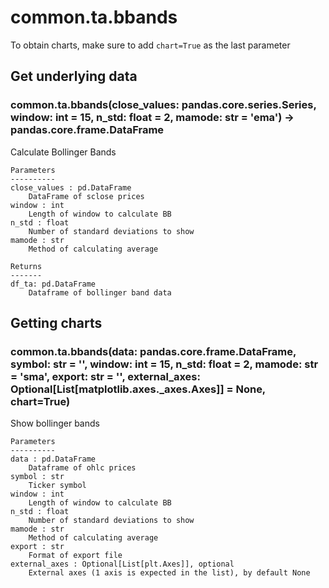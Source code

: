 # common.ta.bbands

To obtain charts, make sure to add `chart=True` as the last parameter

## Get underlying data 
### common.ta.bbands(close_values: pandas.core.series.Series, window: int = 15, n_std: float = 2, mamode: str = 'ema') -> pandas.core.frame.DataFrame

Calculate Bollinger Bands

    Parameters
    ----------
    close_values : pd.DataFrame
        DataFrame of sclose prices
    window : int
        Length of window to calculate BB
    n_std : float
        Number of standard deviations to show
    mamode : str
        Method of calculating average

    Returns
    -------
    df_ta: pd.DataFrame
        Dataframe of bollinger band data

## Getting charts 
### common.ta.bbands(data: pandas.core.frame.DataFrame, symbol: str = '', window: int = 15, n_std: float = 2, mamode: str = 'sma', export: str = '', external_axes: Optional[List[matplotlib.axes._axes.Axes]] = None, chart=True)

Show bollinger bands

    Parameters
    ----------
    data : pd.DataFrame
        Dataframe of ohlc prices
    symbol : str
        Ticker symbol
    window : int
        Length of window to calculate BB
    n_std : float
        Number of standard deviations to show
    mamode : str
        Method of calculating average
    export : str
        Format of export file
    external_axes : Optional[List[plt.Axes]], optional
        External axes (1 axis is expected in the list), by default None
